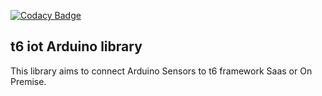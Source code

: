 [![Codacy Badge](https://api.codacy.com/project/badge/Grade/5b1eb9f55e6e462b86eb731fc8b29489)](https://www.codacy.com/app/internetcollaboratif/t6iot?utm_source=github.com&amp;utm_medium=referral&amp;utm_content=mathcoll/t6iot&amp;utm_campaign=Badge_Grade)

##  t6 iot Arduino library
This library aims to connect Arduino Sensors to t6 framework Saas or On Premise.
